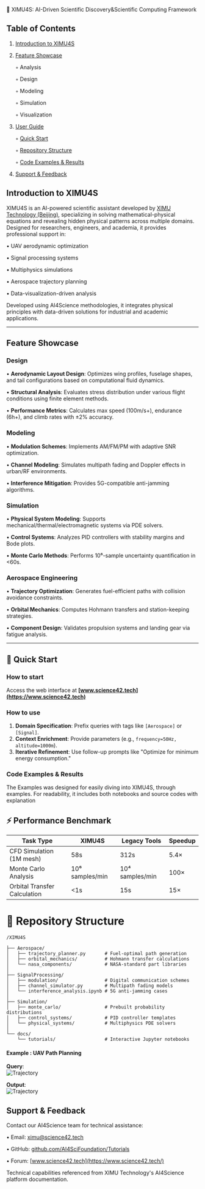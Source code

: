 
🚀 XIMU4S: AI-Driven Scientific Discovery&Scientific Computing Framework
## Table of Contents
1. [Introduction to XIMU4S](#introduction-to-XIMU4S)

2. [Feature Showcase](#feature-showcase)
    
    ◦ Analysis 
   
    ◦ Design
   
    ◦ Modeling
    
    ◦ Simulation
    
    ◦ Visualization
    
 

4. [User Guide](#user-guide)
    
    
    ◦ [Quick Start](#quick-Start)

    ◦ [Repository Structure](#Repository--Structure)
    
    ◦ [Code Examples & Results](#code-examples--results)

5. [Support & Feedback](#support--feedback)

## Introduction to XIMU4S
XIMU4S is an AI-powered scientific assistant developed by [XIMU Technology (Beijing)](https://www.science42.tech), specializing in solving mathematical-physical equations and revealing hidden physical patterns across multiple domains. Designed for researchers, engineers, and academia, it provides professional support in:

• UAV aerodynamic optimization

• Signal processing systems

• Multiphysics simulations

• Aerospace trajectory planning

• Data-visualization-driven analysis

Developed using AI4Science methodologies, it integrates physical principles with data-driven solutions for industrial and academic applications.

---

## Feature Showcase

### Design
• **Aerodynamic Layout Design**: Optimizes wing profiles, fuselage shapes, and tail configurations based on computational fluid dynamics.

• **Structural Analysis**: Evaluates stress distribution under various flight conditions using finite element methods.

• **Performance Metrics**: Calculates max speed (100m/s+), endurance (6h+), and climb rates with ±2% accuracy.

### Modeling
• **Modulation Schemes**: Implements AM/FM/PM with adaptive SNR optimization.

• **Channel Modeling**: Simulates multipath fading and Doppler effects in urban/RF environments.

• **Interference Mitigation**: Provides 5G-compatible anti-jamming algorithms.

### Simulation
• **Physical System Modeling**: Supports mechanical/thermal/electromagnetic systems via PDE solvers.

• **Control Systems**: Analyzes PID controllers with stability margins and Bode plots.

• **Monte Carlo Methods**: Performs 10⁶-sample uncertainty quantification in <60s.

### Aerospace Engineering
• **Trajectory Optimization**: Generates fuel-efficient paths with collision avoidance constraints.

• **Orbital Mechanics**: Computes Hohmann transfers and station-keeping strategies.

• **Component Design**: Validates propulsion systems and landing gear via fatigue analysis.

---

## 🚦 Quick Start

### How to start
Access the web interface at **[www.science42.tech](https://www.science42.tech)**

### How to use
1. **Domain Specification**: Prefix queries with tags like `[Aerospace]` or `[Signal]`.
2. **Context Enrichment**: Provide parameters (e.g., `frequency=50Hz, altitude=1000m`).
3. **Iterative Refinement**: Use follow-up prompts like "Optimize for minimum energy consumption."

### Code Examples & Results

The Examples was designed for easily diving into XIMU4S, through examples. For readability, it includes both notebooks and source codes with explanation


## ⚡ Performance Benchmark

| Task Type                  | XIMU4S         | Legacy Tools   | Speedup |
|---------------------------|----------------|----------------|---------|
| CFD Simulation (1M mesh)  | 58s            | 312s           | 5.4×    |
| Monte Carlo Analysis       | 10⁶ samples/min | 10⁴ samples/min | 100×    |
| Orbital Transfer Calculation | <1s          | 15s            | 15×     |




# 📂 Repository Structure

```
/XIMU4S

├── Aerospace/
│   ├── trajectory_planner.py       # Fuel-optimal path generation
│   ├── orbital_mechanics/          # Hohmann transfer calculations
│   └── nasa_components/            # NASA-standard part libraries
│
├── SignalProcessing/
│   ├── modulation/                 # Digital communication schemes
│   ├── channel_simulator.py        # Multipath fading models
│   └── interference_analysis.ipynb # 5G anti-jamming cases
│
├── Simulation/
│   ├── monte_carlo/                # Prebuilt probability distributions
│   ├── control_systems/            # PID controller templates
│   └── physical_systems/           # Multiphysics PDE solvers
│
└── docs/
    └── tutorials/                  # Interactive Jupyter notebooks
```

#### Example : UAV Path Planning
**Query**:  
![Trajectory](https://github.com/zzf-pro/42/blob/main/img_v3_02ko_dd0267ad-1c0b-476f-b029-e7571cba840g.jpg)

**Output**:  
![Trajectory](https://github.com/zzf-pro/42/blob/main/img_v3_02ko_27346d30-8da4-458c-8bba-0ad8f4f492eg.jpg)

## Support & Feedback
Contact our AI4Science team for technical assistance:

• Email: [ximu@science42.tech](mailto:support@example.com)

• GitHub: [github.com/AI4SciFoundation/Tutorials](https://github.com/example/model-repository)

• Forum: [www.science42.tech](https://www.science42.tech/)

 Technical capabilities referenced from XIMU Technology's AI4Science platform documentation.
